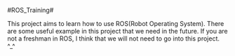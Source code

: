 #ROS_Training#


This project aims to learn how to use ROS(Robot Operating System). There are some useful example in this project that we need in the future.
If you are not a freshman in ROS, I think that we will not need to go into this project. ^_^
